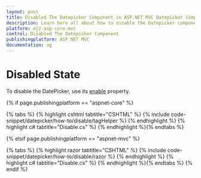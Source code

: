 ```yaml
---
layout: post
title: Disabled The Datepicker Component in ASP.NET MVC Datepicker Component
description: Learn here all about how to disable the Datepicker component in Syncfusion ASP.NET MVC Datepicker component of Syncfusion Essential JS 2 and more.
platform: ej2-asp-core-mvc
control: Disabled The Datepicker Component
publishingplatform: ASP.NET MVC
documentation: ug
---
```



# Disabled State

To disable the DatePicker, use its [enable](https://help.syncfusion.com/cr/aspnetcore-js2/Syncfusion.EJ2.Calendars.DatePicker.html#Syncfusion_EJ2_Calendars_DatePicker_Enabled) property.

{% if page.publishingplatform == "aspnet-core" %}

{% tabs %}
{% highlight cshtml tabtitle="CSHTML" %}
{% include code-snippet/datepicker/how-to/disable/tagHelper %}
{% endhighlight %}
{% highlight c# tabtitle="Disable.cs" %}
{% endhighlight %}{% endtabs %}

{% elsif page.publishingplatform == "aspnet-mvc" %}

{% tabs %}
{% highlight razor tabtitle="CSHTML" %}
{% include code-snippet/datepicker/how-to/disable/razor %}
{% endhighlight %}
{% highlight c# tabtitle="Disable.cs" %}
{% endhighlight %}{% endtabs %}
{% endif %}

